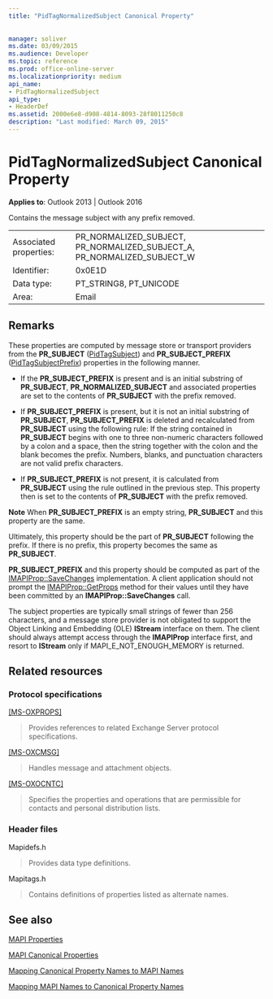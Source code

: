 ```yaml
---
title: "PidTagNormalizedSubject Canonical Property"
 
 
manager: soliver
ms.date: 03/09/2015
ms.audience: Developer
ms.topic: reference
ms.prod: office-online-server
ms.localizationpriority: medium
api_name:
- PidTagNormalizedSubject
api_type:
- HeaderDef
ms.assetid: 2000e6e8-d908-4814-8093-28f8011250c8
description: "Last modified: March 09, 2015"
---
```


# PidTagNormalizedSubject Canonical Property

  
  
**Applies to**: Outlook 2013 | Outlook 2016 
  
Contains the message subject with any prefix removed.
  
|||
|:-----|:-----|
|Associated properties:  <br/> |PR_NORMALIZED_SUBJECT, PR_NORMALIZED_SUBJECT_A, PR_NORMALIZED_SUBJECT_W  <br/> |
|Identifier:  <br/> |0x0E1D  <br/> |
|Data type:  <br/> |PT_STRING8, PT_UNICODE  <br/> |
|Area:  <br/> |Email  <br/> |
   
## Remarks

These properties are computed by message store or transport providers from the **PR_SUBJECT** ([PidTagSubject](pidtagsubject-canonical-property.md)) and **PR_SUBJECT_PREFIX** ([PidTagSubjectPrefix](pidtagsubjectprefix-canonical-property.md)) properties in the following manner.
  
- If the **PR_SUBJECT_PREFIX** is present and is an initial substring of **PR_SUBJECT**, **PR_NORMALIZED_SUBJECT** and associated properties are set to the contents of **PR_SUBJECT** with the prefix removed. 
    
- If **PR_SUBJECT_PREFIX** is present, but it is not an initial substring of **PR_SUBJECT**, **PR_SUBJECT_PREFIX** is deleted and recalculated from **PR_SUBJECT** using the following rule: If the string contained in **PR_SUBJECT** begins with one to three non-numeric characters followed by a colon and a space, then the string together with the colon and the blank becomes the prefix. Numbers, blanks, and punctuation characters are not valid prefix characters. 
    
- If **PR_SUBJECT_PREFIX** is not present, it is calculated from **PR_SUBJECT** using the rule outlined in the previous step. This property then is set to the contents of **PR_SUBJECT** with the prefix removed. 
    
 **Note** When **PR_SUBJECT_PREFIX** is an empty string, **PR_SUBJECT** and this property are the same. 
  
Ultimately, this property should be the part of **PR_SUBJECT** following the prefix. If there is no prefix, this property becomes the same as **PR_SUBJECT**.
  
 **PR_SUBJECT_PREFIX** and this property should be computed as part of the [IMAPIProp::SaveChanges](imapiprop-savechanges.md) implementation. A client application should not prompt the [IMAPIProp::GetProps](imapiprop-getprops.md) method for their values until they have been committed by an **IMAPIProp::SaveChanges** call. 
  
The subject properties are typically small strings of fewer than 256 characters, and a message store provider is not obligated to support the Object Linking and Embedding (OLE) **IStream** interface on them. The client should always attempt access through the **IMAPIProp** interface first, and resort to **IStream** only if MAPI_E_NOT_ENOUGH_MEMORY is returned. 
  
## Related resources

### Protocol specifications

[[MS-OXPROPS]](https://msdn.microsoft.com/library/f6ab1613-aefe-447d-a49c-18217230b148%28Office.15%29.aspx)
  
> Provides references to related Exchange Server protocol specifications.
    
[[MS-OXCMSG]](https://msdn.microsoft.com/library/7fd7ec40-deec-4c06-9493-1bc06b349682%28Office.15%29.aspx)
  
> Handles message and attachment objects.
    
[[MS-OXOCNTC]](https://msdn.microsoft.com/library/9b636532-9150-4836-9635-9c9b756c9ccf%28Office.15%29.aspx)
  
> Specifies the properties and operations that are permissible for contacts and personal distribution lists.
    
### Header files

Mapidefs.h
  
> Provides data type definitions.
    
Mapitags.h
  
> Contains definitions of properties listed as alternate names.
    
## See also



[MAPI Properties](mapi-properties.md)
  
[MAPI Canonical Properties](mapi-canonical-properties.md)
  
[Mapping Canonical Property Names to MAPI Names](mapping-canonical-property-names-to-mapi-names.md)
  
[Mapping MAPI Names to Canonical Property Names](mapping-mapi-names-to-canonical-property-names.md)

